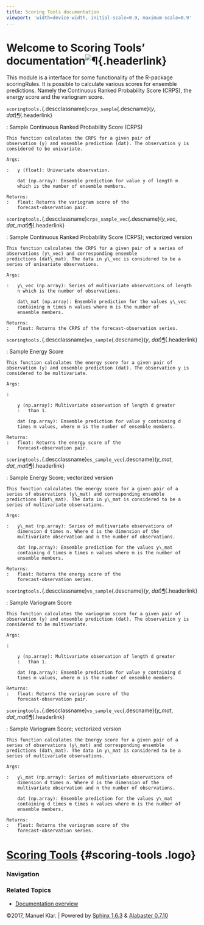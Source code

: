 ```yaml
---
title: Scoring Tools documentation
viewport: 'width=device-width, initial-scale=0.9, maximum-scale=0.9'
...
```


<div class="document">

<div class="documentwrapper">

<div class="bodywrapper">

<div class="body" role="main">

<div id="module-scoringtools" class="section">

<span id="welcome-to-scoring-tools-documentation"></span>
Welcome to Scoring Tools’ documentation![¶](#module-scoringtools "Permalink to this headline"){.headerlink}
===========================================================================================================

This module is a interface for some functionality of the R-package
scoringRules. It is possible to calculate various scores for ensemble
predictions. Namely the Continuous Ranked Probability Score (CRPS), the
energy score and the variogram score.

 `scoringtools.`{.descclassname}`crps_sample`{.descname}<span class="sig-paren">(</span>*y*, *dat*<span class="sig-paren">)</span>[¶](#scoringtools.crps_sample "Permalink to this definition"){.headerlink}

:   Sample Continuous Ranked Probability Score (CRPS)

    This function calculates the CRPS for a given pair of
    observation (y) and ensemble prediction (dat). The observation y is
    considered to be univariate.

    Args:

    :   y (float): Univariate observation.

        dat (np.array): Ensemble prediction for value y of length m
        which is the number of ensemble members.

    Returns:
    :   float: Returns the variogram score of the
        forecast-observation pair.

<!-- -->

 `scoringtools.`{.descclassname}`crps_sample_vec`{.descname}<span class="sig-paren">(</span>*y\_vec*, *dat\_mat*<span class="sig-paren">)</span>[¶](#scoringtools.crps_sample_vec "Permalink to this definition"){.headerlink}

:   Sample Continuous Ranked Probability Score (CRPS); vectorized
    version

    This function calculates the CRPS for a given pair of a series of
    observations (y\_vec) and corresponding ensemble
    predictions (dat\_mat). The data in y\_vec is considered to be a
    series of univariate observations.

    Args:

    :   y\_vec (np.array): Series of multivariate observations of length
        n which is the number of observations.

        dat\_mat (np.array): Ensemble prediction for the values y\_vec
        containing m times n values where m is the number of
        ensemble members.

    Returns:
    :   float: Returns the CRPS of the forecast-observation series.

<!-- -->

 `scoringtools.`{.descclassname}`es_sample`{.descname}<span class="sig-paren">(</span>*y*, *dat*<span class="sig-paren">)</span>[¶](#scoringtools.es_sample "Permalink to this definition"){.headerlink}

:   Sample Energy Score

    This function calculates the energy score for a given pair of
    observation (y) and ensemble prediction (dat). The observation y is
    considered to be multivariate.

    Args:

    :   

        y (np.array): Multivariate observation of length d greater 
        :   than 1.

        dat (np.array): Ensemble prediction for value y containing d
        times m values, where m is the number of ensemble members.

    Returns:
    :   float: Returns the energy score of the
        forecast-observation pair.

<!-- -->

 `scoringtools.`{.descclassname}`es_sample_vec`{.descname}<span class="sig-paren">(</span>*y\_mat*, *dat\_mat*<span class="sig-paren">)</span>[¶](#scoringtools.es_sample_vec "Permalink to this definition"){.headerlink}

:   Sample Energy Score; vectorized version

    This function calculates the energy score for a given pair of a
    series of observations (y\_mat) and corresponding ensemble
    predictions (dat\_mat). The data in y\_mat is considered to be a
    series of multivariate observations.

    Args:

    :   y\_mat (np.array): Series of multivariate observations of
        dimension d times n. Where d is the dimension of the
        multivariate observation and n the number of observations.

        dat (np.array): Ensemble prediction for the values y\_mat
        containing d times m times n values where m is the number of
        ensemble members.

    Returns:
    :   float: Returns the energy score of the
        forecast-observation series.

<!-- -->

 `scoringtools.`{.descclassname}`vs_sample`{.descname}<span class="sig-paren">(</span>*y*, *dat*<span class="sig-paren">)</span>[¶](#scoringtools.vs_sample "Permalink to this definition"){.headerlink}

:   Sample Variogram Score

    This function calculates the variogram score for a given pair of
    observation (y) and ensemble prediction (dat). The observation y is
    considered to be multivariate.

    Args:

    :   

        y (np.array): Multivariate observation of length d greater 
        :   than 1.

        dat (np.array): Ensemble prediction for value y containing d
        times m values, where m is the number of ensemble members.

    Returns:
    :   float: Returns the variogram score of the
        forecast-observation pair.

<!-- -->

 `scoringtools.`{.descclassname}`vs_sample_vec`{.descname}<span class="sig-paren">(</span>*y\_mat*, *dat\_mat*<span class="sig-paren">)</span>[¶](#scoringtools.vs_sample_vec "Permalink to this definition"){.headerlink}

:   Sample Variogram Score; vectorized version

    This function calculates the Energy score for a given pair of a
    series of observations (y\_mat) and corresponding ensemble
    predictions (dat\_mat). The data in y\_mat is considered to be a
    series of multivariate observations.

    Args:

    :   y\_mat (np.array): Series of multivariate observations of
        dimension d times n. Where d is the dimension of the
        multivariate observation and n the number of observations.

        dat (np.array): Ensemble prediction for the values y\_mat
        containing d times m times n values where m is the number of
        ensemble members.

    Returns:
    :   float: Returns the variogram score of the
        forecast-observation series.

</div>

</div>

</div>

</div>

<div class="sphinxsidebar" role="navigation"
aria-label="main navigation">

<div class="sphinxsidebarwrapper">

[Scoring Tools](index.html#document-index) {#scoring-tools .logo}
==========================================

### Navigation

<div class="relations">

### Related Topics

-   [Documentation overview](index.html#document-index)

</div>

</div>

</div>

<div class="clearer">

</div>

</div>

<div class="footer">

©2017, Manuel Klar. | Powered by [Sphinx 1.6.3](http://sphinx-doc.org/)
& [Alabaster 0.7.10](https://github.com/bitprophet/alabaster)

</div>

